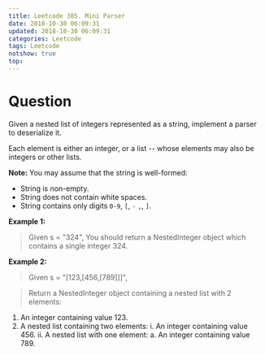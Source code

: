 ```yaml
---
title: Leetcode 385. Mini Parser
date: 2018-10-30 06:09:31
updated: 2018-10-30 06:09:31
categories: Leetcode
tags: Leetcode
notshow: true
top:
---
```


# Question

Given a nested list of integers represented as a string, implement a parser to deserialize it.

Each element is either an integer, or a list -- whose elements may also be integers or other lists.

**Note:**  You may assume that the string is well-formed:

- String is non-empty.
- String does not contain white spaces.
- String contains only digits  `0-9`,  `[`,  `-`  `,`,  `]`.

**Example 1:**

> Given s = "324",
> You should return a NestedInteger object which contains a single integer 324.

**Example 2:**

> Given s = "[123,[456,[789]]]",

> Return a NestedInteger object containing a nested list with 2 elements:

1. An integer containing value 123.
2. A nested list containing two elements:
    i.  An integer containing value 456.
    ii. A nested list with one element: a. An integer containing value 789.

